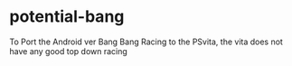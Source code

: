 # potential-bang
To Port the Android ver Bang Bang Racing to the PSvita, the vita does not have any good top down racing

